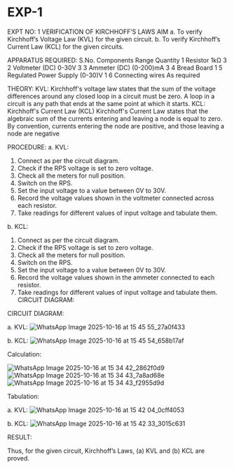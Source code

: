 # EXP-1
EXPT NO: 1	VERIFICATION OF KIRCHHOFF’S LAWS
AIM
a.   To verify Kirchhoff’s Voltage Law (KVL) for the given circuit. 
b.   To verify Kirchhoff’s Current Law (KCL) for the given circuits.

APPARATUS REQUIRED:
S.No.	Components	Range	Quantity
1	Resistor	1kΩ	3
2	Voltmeter (DC)	0-30V	3
3	Ammeter (DC)	(0-200)mA	3
4	Bread Board		1
5	Regulated Power Supply	(0-30)V	1
6	Connecting wires		As required

THEORY:
KVL: Kirchhoff's voltage law states that the sum of the voltage differences around any closed loop in a circuit must be zero. A loop in a circuit is any path that ends at the same point at which it starts.
KCL:
Kirchhoff's Current Law (KCL) Kirchhoff's Current Law states that the algebraic sum of the currents entering and leaving a node is equal to zero. By convention, currents entering the node are positive, and those leaving a node are negative


PROCEDURE:
a.   KVL:
1.   Connect as per the circuit diagram.
2.   Check if the RPS voltage is set to zero voltage.
3.   Check all the meters for null position.
4.   Switch on the RPS.
5.   Set the input voltage to a value between 0V to 30V.
6.   Record the voltage values shown in the voltmeter connected across each resistor.
7.   Take readings for different values of input voltage and tabulate them.


b.  KCL:
1.   Connect as per the circuit diagram.
2.   Check if the RPS voltage is set to zero voltage.
3.   Check all the meters for null position.
4.   Switch on the RPS.
5.   Set the input voltage to a value between 0V to 30V.
6.   Record the voltage values shown in the ammeter connected to each resistor.
7.   Take readings for different values of input voltage and tabulate them. 
CIRCUIT DIAGRAM:

CIRCUIT DIAGRAM:

a.   KVL:
![WhatsApp Image 2025-10-16 at 15 45 55_27a0f433](https://github.com/user-attachments/assets/fbc63406-49eb-4cc7-837b-83b19f129c94)
 


b.  KCL:
 ![WhatsApp Image 2025-10-16 at 15 45 54_658b17af](https://github.com/user-attachments/assets/d4213bb6-5323-49c1-a940-6c006b62fc1e)


Calculation:

![WhatsApp Image 2025-10-16 at 15 34 42_2862f0d9](https://github.com/user-attachments/assets/1e4e7886-94ff-49be-beaf-531a7d31820d)
![WhatsApp Image 2025-10-16 at 15 34 43_7a8ad68e](https://github.com/user-attachments/assets/162a3e66-c56d-4a49-9bcb-d396721624de)
![WhatsApp Image 2025-10-16 at 15 34 43_f2955d9d](https://github.com/user-attachments/assets/4dd58709-b72f-4757-9ae2-c90ecd6b47bd)






Tabulation:



a.   KVL:
![WhatsApp Image 2025-10-16 at 15 42 04_0cff4053](https://github.com/user-attachments/assets/ca9fdd21-9805-4497-bb2d-1a529ddcd918)
 


b.  KCL:
![WhatsApp Image 2025-10-16 at 15 42 33_3015c631](https://github.com/user-attachments/assets/a67ac4d7-e787-4c71-b835-c9572151c83e)



RESULT:

Thus, for the given circuit, Kirchhoff’s Laws, (a) KVL and (b) KCL are proved.
